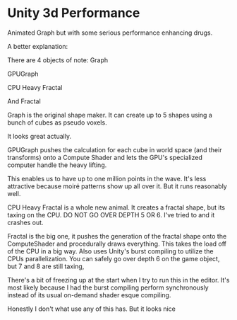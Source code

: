 # Unity 3d Performance
 Animated Graph but with some serious performance enhancing drugs.

A better explanation:

There are 4 objects of note:
Graph

GPUGraph

CPU Heavy Fractal

And Fractal

Graph is the original shape maker. It can create up to 5 shapes using a bunch of cubes as pseudo voxels.

It looks great actually.

GPUGraph pushes the calculation for each cube in world space (and their transforms) onto a Compute Shader and lets the GPU's specialized computer handle
the heavy lifting.

This enables us to have up to one million points in the wave. It's less attractive because moiré patterns show up all over it. But it runs reasonably well.

CPU Heavy Fractal is a whole new animal. It creates a fractal shape, but its taxing on the CPU. DO NOT GO OVER DEPTH 5 OR 6. I've tried to and it crashes out.

Fractal is the big one, it pushes the generation of the fractal shape onto the ComputeShader and procedurally draws everything. This takes the load off of the CPU in a big way.
Also uses Unity's burst compiling to utilize the CPUs parallelization. You can safely go over depth 6 on the game object, but 7 and 8 are still taxing,

There's a bit of freezing up at the start when I try to run this in the editor. It's most likely because I had the burst compiling perform synchronously instead of its usual on-demand shader esque compiling.

Honestly I don't what use any of this has. But it looks nice
